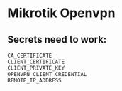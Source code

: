 # Mikrotik Openvpn

## Secrets need to work:

```
CA_CERTIFICATE
CLIENT_CERTIFICATE
CLIENT_PRIVATE_KEY
OPENVPN_CLIENT_CREDENTIAL
REMOTE_IP_ADDRESS
```

